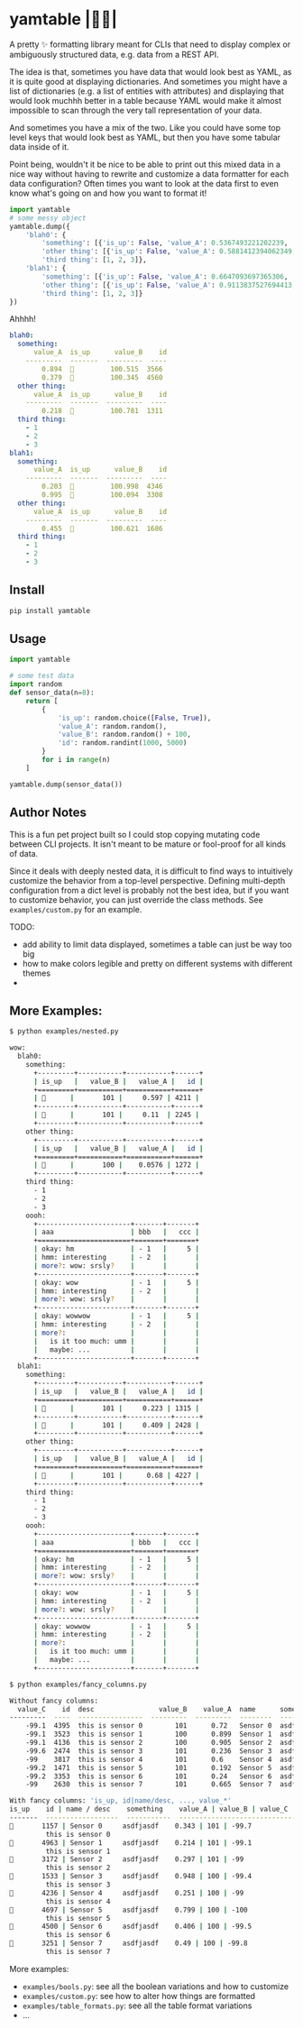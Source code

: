 # yamtable |🍠✨|

A pretty ✨ formatting library meant for CLIs that need to display complex or ambiguously structured data, e.g. data from a REST API.

The idea is that, sometimes you have data that would look best as YAML, as it is quite good at displaying dictionaries.
And sometimes you might have a list of dictionaries (e.g. a list of entities with attributes) and displaying that would 
look muchhh better in a table because YAML would make it almost impossible to scan through the very tall representation 
of your data.

And sometimes you have a mix of the two. Like you could have some top level keys that would look best as YAML, but then 
you have some tabular data inside of it.

Point being, wouldn't it be nice to be able to print out this mixed data in a nice way without having to rewrite and customize a 
data formatter for each data configuration? Often times you want to look at the data first to even know what's going on and how you want 
to format it!

```python
import yamtable
# some messy object
yamtable.dump({
    'blah0': {
        'something': [{'is_up': False, 'value_A': 0.5367493221202239, 'value_B': 100.0825738163817, 'id': 2588}, {'is_up': True, 'value_A': 0.4559654642937784, 'value_B': 100.76840781583714, 'id': 2259}], 
        'other thing': [{'is_up': False, 'value_A': 0.5881412394062349, 'value_B': 100.18253046678744, 'id': 4778}], 
        'third thing': [1, 2, 3]}, 
    'blah1': {
        'something': [{'is_up': False, 'value_A': 0.6647093697365306, 'value_B': 100.15798391354355, 'id': 2477}, {'is_up': True, 'value_A': 0.8701196743925997, 'value_B': 100.45672829258778, 'id': 4183}], 
        'other thing': [{'is_up': False, 'value_A': 0.9113837527694413, 'value_B': 100.05392635622654, 'id': 2553}], 
        'third thing': [1, 2, 3]}
})
```


Ahhhh!
```yaml
blah0: 
  something: 
      value_A  is_up      value_B    id
    ---------  -------  ---------  ----
        0.894  🥀         100.515  3566
        0.379  🌹         100.345  4560
  other thing: 
      value_A  is_up      value_B    id
    ---------  -------  ---------  ----
        0.218  🥀         100.781  1311
  third thing: 
    - 1
    - 2
    - 3
blah1: 
  something: 
      value_A  is_up      value_B    id
    ---------  -------  ---------  ----
        0.203  🌹         100.998  4346
        0.995  🌹         100.094  3308
  other thing: 
      value_A  is_up      value_B    id
    ---------  -------  ---------  ----
        0.455  🥀         100.621  1686
  third thing: 
    - 1
    - 2
    - 3
```


## Install

```bash
pip install yamtable
```

## Usage

```python
import yamtable

# some test data
import random
def sensor_data(n=8):
    return [
        {
            'is_up': random.choice([False, True]), 
            'value_A': random.random(), 
            'value_B': random.random() + 100,
            'id': random.randint(1000, 5000)
        } 
        for i in range(n)
    ]

yamtable.dump(sensor_data())
```

## Author Notes
This is a fun pet project built so I could stop copying mutating code between CLI projects.
It isn't meant to be mature or fool-proof for all kinds of data. 

Since it deals with deeply nested data, it is difficult to find ways to intuitively customize 
the behavior from a top-level perspective. Defining multi-depth configuration from a dict level
is probably not the best idea, but if you want to customize behavior, you can just override the 
class methods. See `examples/custom.py` for an example.


TODO:
 - add ability to limit data displayed, sometimes a table can just be way too big
 - how to make colors legible and pretty on different systems with different themes
 - 


## More Examples:


```bash
$ python examples/nested.py

wow: 
  blah0: 
    something: 
      +---------+-----------+-----------+------+
      | is_up   |   value_B |   value_A |   id |
      +=========+===========+===========+======+
      | 🥀      |       101 |     0.597 | 4211 |
      +---------+-----------+-----------+------+
      | 🥀      |       101 |     0.11  | 2245 |
      +---------+-----------+-----------+------+
    other thing: 
      +---------+-----------+-----------+------+
      | is_up   |   value_B |   value_A |   id |
      +=========+===========+===========+======+
      | 🌹      |       100 |    0.0576 | 1272 |
      +---------+-----------+-----------+------+
    third thing: 
      - 1
      - 2
      - 3
    oooh: 
      +-----------------------+-------+-------+
      | aaa                   | bbb   |   ccc |
      +=======================+=======+=======+
      | okay: hm              | - 1   |     5 |
      | hmm: interesting      | - 2   |       |
      | more?: wow: srsly?    |       |       |
      +-----------------------+-------+-------+
      | okay: wow             | - 1   |     5 |
      | hmm: interesting      | - 2   |       |
      | more?: wow: srsly?    |       |       |
      +-----------------------+-------+-------+
      | okay: wowwow          | - 1   |     5 |
      | hmm: interesting      | - 2   |       |
      | more?:                |       |       |
      |   is it too much: umm |       |       |
      |   maybe: ...          |       |       |
      +-----------------------+-------+-------+
  blah1: 
    something: 
      +---------+-----------+-----------+------+
      | is_up   |   value_B |   value_A |   id |
      +=========+===========+===========+======+
      | 🥀      |       101 |     0.223 | 1315 |
      +---------+-----------+-----------+------+
      | 🥀      |       101 |     0.409 | 2428 |
      +---------+-----------+-----------+------+
    other thing: 
      +---------+-----------+-----------+------+
      | is_up   |   value_B |   value_A |   id |
      +=========+===========+===========+======+
      | 🌹      |       101 |      0.68 | 4227 |
      +---------+-----------+-----------+------+
    third thing: 
      - 1
      - 2
      - 3
    oooh: 
      +-----------------------+-------+-------+
      | aaa                   | bbb   |   ccc |
      +=======================+=======+=======+
      | okay: hm              | - 1   |     5 |
      | hmm: interesting      | - 2   |       |
      | more?: wow: srsly?    |       |       |
      +-----------------------+-------+-------+
      | okay: wow             | - 1   |     5 |
      | hmm: interesting      | - 2   |       |
      | more?: wow: srsly?    |       |       |
      +-----------------------+-------+-------+
      | okay: wowwow          | - 1   |     5 |
      | hmm: interesting      | - 2   |       |
      | more?:                |       |       |
      |   is it too much: umm |       |       |
      |   maybe: ...          |       |       |
      +-----------------------+-------+-------+
```

```bash
$ python examples/fancy_columns.py

Without fancy columns:
  value_C    id  desc                value_B    value_A  name      something    is_up
---------  ----  ----------------  ---------  ---------  --------  -----------  -------
    -99.1  4395  this is sensor 0        101      0.72   Sensor 0  asdfjasdf    🌹
    -99.1  3523  this is sensor 1        100      0.899  Sensor 1  asdfjasdf    🥀
    -99.1  4136  this is sensor 2        100      0.905  Sensor 2  asdfjasdf    🌹
    -99.6  2474  this is sensor 3        101      0.236  Sensor 3  asdfjasdf    🌹
    -99    3817  this is sensor 4        101      0.6    Sensor 4  asdfjasdf    🌹
    -99.2  1471  this is sensor 5        101      0.192  Sensor 5  asdfjasdf    🥀
    -99.2  3353  this is sensor 6        101      0.24   Sensor 6  asdfjasdf    🥀
    -99    2630  this is sensor 7        101      0.665  Sensor 7  asdfjasdf    🌹

With fancy columns: 'is_up, id|name/desc, ..., value_*'
is_up    id | name / desc    something    value_A | value_B | value_C
-------  ------------------  -----------  -----------------------------
🌹       1157 | Sensor 0     asdfjasdf    0.343 | 101 | -99.7
         this is sensor 0
🥀       4963 | Sensor 1     asdfjasdf    0.214 | 101 | -99.1
         this is sensor 1
🌹       3172 | Sensor 2     asdfjasdf    0.297 | 101 | -99
         this is sensor 2
🥀       1533 | Sensor 3     asdfjasdf    0.948 | 100 | -99.4
         this is sensor 3
🌹       4236 | Sensor 4     asdfjasdf    0.251 | 100 | -99
         this is sensor 4
🥀       4697 | Sensor 5     asdfjasdf    0.799 | 100 | -100
         this is sensor 5
🥀       4500 | Sensor 6     asdfjasdf    0.406 | 100 | -99.5
         this is sensor 6
🥀       3251 | Sensor 7     asdfjasdf    0.49 | 100 | -99.8
         this is sensor 7

```

More examples:
 - `examples/bools.py`: see all the boolean variations and how to customize
 - `examples/custom.py`: see how to alter how things are formatted
 - `examples/table_formats.py`: see all the table format variations
 - ...